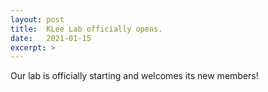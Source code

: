 ```yaml
---
layout: post
title:  KLee Lab officially opens.
date:   2021-01-15
excerpt: >
---
```



  Our lab is officially starting and welcomes its new members!
